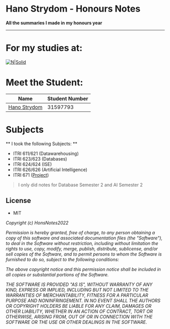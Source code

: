 # Hano Strydom - Honours Notes
**All the summaries I made in my honours year**
____________________________________________________________
# For my studies at:
[![N|Solid](https://sagea.org.za/wp-content/uploads/2020/12/SAGEA_affiliate-logos28.png)](https://www.nwu.ac.za/)

# Meet the Student:
| Name | Student Number |
| ------ | ------ |
| [Hano Strydom] | 31597793 |


# Subjects
** I took the following Subjects: **
- ITRI 611/621 (Datawarehousing)
- ITRI 623/623 (Databases)
- ITRI 624/624 (ISE)
- ITRI 626/626 (Artificial Intelligence)
- ITRI 671 ([Project])

> I only did notes for Database Semester 2 and AI Semester 2

## License
- MIT

*Copyright (c) HonsNotes2022*

*Permission is hereby granted, free of charge, to any person obtaining a copy
of this software and associated documentation files (the "Software"), to deal
in the Software without restriction, including without limitation the rights
to use, copy, modify, merge, publish, distribute, sublicense, and/or sell
copies of the Software, and to permit persons to whom the Software is
furnished to do so, subject to the following conditions:*

*The above copyright notice and this permission notice shall be included in all
copies or substantial portions of the Software.*

*THE SOFTWARE IS PROVIDED "AS IS", WITHOUT WARRANTY OF ANY KIND, EXPRESS OR
IMPLIED, INCLUDING BUT NOT LIMITED TO THE WARRANTIES OF MERCHANTABILITY,
FITNESS FOR A PARTICULAR PURPOSE AND NONINFRINGEMENT. IN NO EVENT SHALL THE
AUTHORS OR COPYRIGHT HOLDERS BE LIABLE FOR ANY CLAIM, DAMAGES OR OTHER
LIABILITY, WHETHER IN AN ACTION OF CONTRACT, TORT OR OTHERWISE, ARISING FROM,
OUT OF OR IN CONNECTION WITH THE SOFTWARE OR THE USE OR OTHER DEALINGS IN THE
SOFTWARE.*



[//]: # (These are reference links used in the body of this note and get stripped out when the markdown processor does its job. There is no need to format nicely because it shouldn't be seen.)

   [Hano Strydom]: <mailto: hanostrydom8@gmail.com>
   [Project]: <https://github.com/HanoStrydom/HonoursProject>
